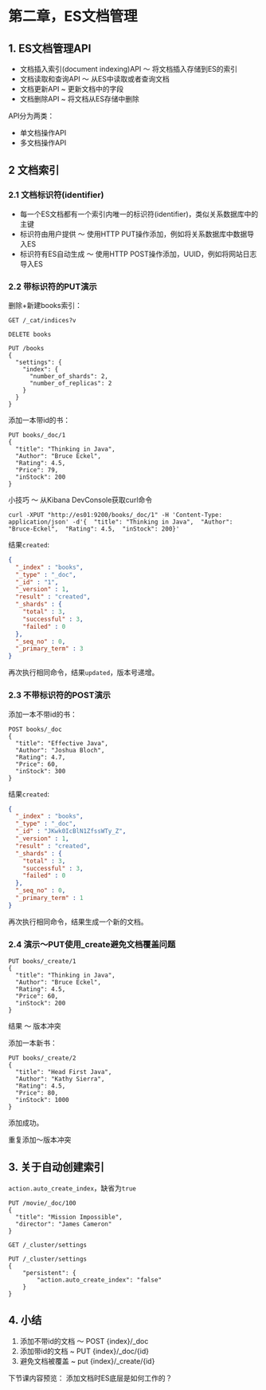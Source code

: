 第二章，ES文档管理
===

## 1. ES文档管理API

* 文档插入索引(document indexing)API ～ 将文档插入存储到ES的索引
* 文档读取和查询API ～ 从ES中读取或者查询文档
* 文档更新API ~ 更新文档中的字段
* 文档删除API ~ 将文档从ES存储中删除

API分为两类：
* 单文档操作API
* 多文档操作API

## 2 文档索引


### 2.1 文档标识符(identifier)

* 每一个ES文档都有一个索引内唯一的标识符(identifier)，类似关系数据库中的主键
* 标识符由用户提供 ～ 使用HTTP PUT操作添加，例如将关系数据库中数据导入ES
* 标识符有ES自动生成 ～ 使用HTTP POST操作添加，UUID，例如将网站日志导入ES


### 2.2 带标识符的PUT演示

删除+新建books索引：
```
GET /_cat/indices?v

DELETE books

PUT /books
{
  "settings": {
    "index": {
      "number_of_shards": 2,  
      "number_of_replicas": 2 
    }
  }
}
```

添加一本带id的书：
```
PUT books/_doc/1
{
  "title": "Thinking in Java",
  "Author": "Bruce Eckel",
  "Rating": 4.5,
  "Price": 79,
  "inStock": 200
}
```

小技巧 ～ 从Kibana DevConsole获取curl命令
```
curl -XPUT "http://es01:9200/books/_doc/1" -H 'Content-Type: application/json' -d'{  "title": "Thinking in Java",  "Author": "Bruce-Eckel",  "Rating": 4.5,  "inStock": 200}'
```

结果`created`:
```json
{
  "_index" : "books",
  "_type" : "_doc",
  "_id" : "1",
  "_version" : 1,
  "result" : "created",
  "_shards" : {
    "total" : 3,
    "successful" : 3,
    "failed" : 0
  },
  "_seq_no" : 0,
  "_primary_term" : 3
}
```

再次执行相同命令，结果`updated`，版本号递增。

### 2.3 不带标识符的POST演示

添加一本不带id的书：
```
POST books/_doc
{
  "title": "Effective Java",
  "Author": "Joshua Bloch",
  "Rating": 4.7,
  "Price": 60,
  "inStock": 300
}
```

结果`created`:
```json
{
  "_index" : "books",
  "_type" : "_doc",
  "_id" : "JKwk0IcBlN1ZfssWTy_Z",
  "_version" : 1,
  "result" : "created",
  "_shards" : {
    "total" : 3,
    "successful" : 3,
    "failed" : 0
  },
  "_seq_no" : 0,
  "_primary_term" : 1
}
```

再次执行相同命令，结果生成一个新的文档。

### 2.4 演示～PUT使用_create避免文档覆盖问题

```
PUT books/_create/1
{
  "title": "Thinking in Java",
  "Author": "Bruce Eckel",
  "Rating": 4.5,
  "Price": 60,
  "inStock": 200
}
```

结果 ～ 版本冲突

添加一本新书：
```
PUT books/_create/2
{
  "title": "Head First Java",
  "Author": "Kathy Sierra",
  "Rating": 4.5,
  "Price": 80,
  "inStock": 1000
}
```
添加成功。

重复添加～版本冲突

## 3. 关于自动创建索引

`action.auto_create_index`，缺省为`true`

```
PUT /movie/_doc/100
{
  "title": "Mission Impossible",
  "director": "James Cameron"
}
```

```
GET /_cluster/settings

PUT /_cluster/settings
{
    "persistent": {
        "action.auto_create_index": "false" 
    }
}
```

## 4. 小结

1. 添加不带id的文档 ～ POST {index}/_doc
2. 添加带id的文档 ~ PUT {index}/_doc/{id}
3. 避免文档被覆盖 ~ put {index}/_create/{id}

下节课内容预览： 添加文档时ES底层是如何工作的？




